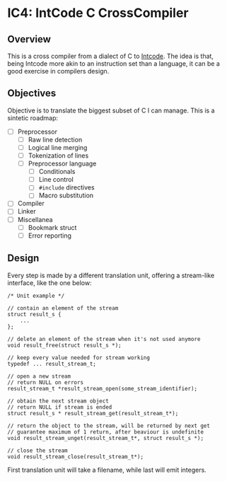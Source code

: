 # IC4: IntCode C CrossCompiler

## Overview

This is a cross compiler from a dialect of C to [Intcode](https://esolangs.org/wiki/Intcode). 
The idea is that, being Intcode more akin to an instruction set than a language, it can be a good exercise in compilers design.

## Objectives

Objective is to translate the biggest subset of C I can manage.
This is a sintetic roadmap:

- [ ] Preprocessor
    - [ ] Raw line detection
    - [ ] Logical line merging
    - [ ] Tokenization of lines
    - [ ] Preprocessor language
        - [ ] Conditionals
        - [ ] Line control
        - [ ] `#include` directives
        - [ ] Macro substitution
- [ ] Compiler
- [ ] Linker
- [ ] Miscellanea
    - [ ] Bookmark struct
    - [ ] Error reporting

## Design

Every step is made by a different translation unit, offering a stream-like interface, like the one below:

    /* Unit example */

    // contain an element of the stream
    struct result_s {
        ...
    };

    // delete an element of the stream when it's not used anymore
    void result_free(struct result_s *);

    // keep every value needed for stream working
    typedef ... result_stream_t;

    // open a new stream
    // return NULL on errors
    result_stream_t *result_stream_open(some_stream_identifier);

    // obtain the next stream object
    // return NULL if stream is ended
    struct result_s * result_stream_get(result_stream_t*);

    // return the object to the stream, will be returned by next get
    // guarantee maximum of 1 return, after beaviour is undefinite
    void result_stream_unget(result_stream_t*, struct result_s *);
    
    // close the stream
    void result_stream_close(result_stream_t*);

First translation unit will take a filename, while last will emit integers.